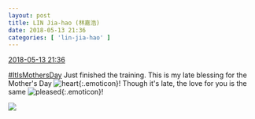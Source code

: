 ```yaml
---
layout: post
title: LIN Jia-hao (林嘉浩)
date: 2018-05-13 21:36
categories: [ 'lin-jia-hao' ]
---
```


<div class="weibo-info">
  <a href="https://weibo.com/6210352257/Ggv9Ure76">2018-05-13 21:36</a>
</div>

[#ItIsMothersDay](https://weibo.com/p/100808459a50a9dab1aa41b5c64dcfc68ddb2b) Just finished the training. This is my late blessing for the Mother's Day ![heart](https://img.t.sinajs.cn/t4/appstyle/expression/ext/normal/8a/2018new_xin_org.png){:.emoticon}! Though it's late, the love for you is the same ![pleased](https://img.t.sinajs.cn/t4/appstyle/expression/ext/normal/33/2018new_xixi_org.png){:.emoticon}!

<!-- more -->

<a href="https://wx4.sinaimg.cn/mw690/006Mi0jTgy1fra1fbmloej30qo0zk4qp.jpg">
  <img class="weibo-pic-preview" src="https://wx4.sinaimg.cn/orj360/006Mi0jTgy1fra1fbmloej30qo0zk4qp.jpg" />
</a>
